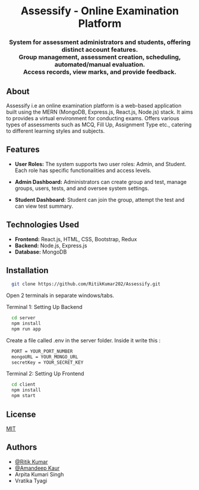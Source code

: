 <h1 align="center">Assessify - Online Examination Platform</h1>
<h3 align="center">
  <span>System for assessment administrators and students, offering distinct account features.</span> <br>
  <span> Group management, assessment creation, scheduling, automated/manual evaluation.</span> <br>
  <span>Access records, view marks, and provide feedback.</span>
</h3>



## About
Assessify i.e an online examination platform is a web-based application built using the MERN (MongoDB, Express.js, React.js, Node.js) stack. It aims to provides a virtual environment for conducting exams. Offers various types of assessments such as MCQ, Fill Up, Assignment Type etc., catering to different learning styles and subjects.
## Features

- **User Roles:** The system supports two user roles: Admin, and Student. Each role has specific functionalities and access levels.

- **Admin Dashboard:** Administrators can create group and test, manage groups, users, tests, and and oversee system settings.

- **Student Dashboard:** Student can join the group, attempt the test and can view test summary.


## Technologies Used

- **Frontend:** React.js, HTML, CSS, Bootstrap, Redux
- **Backend:** Node.js, Express.js
- **Database:** MongoDB


## Installation

```bash
  git clone https://github.com/RitikKumar202/Assessify.git
```
Open 2 terminals in separate windows/tabs.

Terminal 1: Setting Up Backend
```bash
  cd server
  npm install
  npm run app
```
Create a file called .env in the server folder. Inside it write this :
```bash
  PORT = YOUR_PORT_NUMBER
  mongoURL = YOUR_MONGO_URL
  secretKey = YOUR_SECRET_KEY
```
Terminal 2: Setting Up Frontend
```bash
  cd client
  npm install
  npm start
```

    
## License

[MIT](https://choosealicense.com/licenses/mit/)


## Authors

- [@Ritik Kumar](https://www.linkedin.com/in/ritikkumar202/)
- [@Amandeep Kaur](https://www.linkedin.com/in/amandeep-kaur-a89a17212/)
- Arpita Kumari Singh
- Vratika Tyagi


